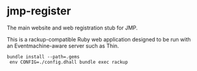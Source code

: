 # jmp-register

The main website and web registration stub for JMP.

This is a rackup-compatible Ruby web application designed to be run with an Eventmachine-aware server such as Thin.

    bundle install --path=.gems
	 env CONFIG=./config.dhall bundle exec rackup
